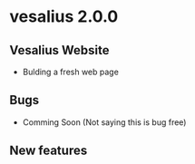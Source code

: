 # vesalius 2.0.0


## Vesalius Website

* Bulding a fresh web page


## Bugs

* Comming Soon (Not saying this is bug free)


## New features
